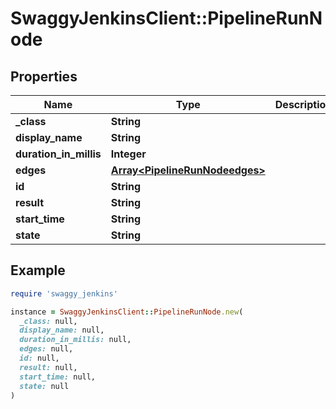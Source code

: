 # SwaggyJenkinsClient::PipelineRunNode

## Properties

| Name | Type | Description | Notes |
| ---- | ---- | ----------- | ----- |
| **_class** | **String** |  | [optional] |
| **display_name** | **String** |  | [optional] |
| **duration_in_millis** | **Integer** |  | [optional] |
| **edges** | [**Array&lt;PipelineRunNodeedges&gt;**](PipelineRunNodeedges.md) |  | [optional] |
| **id** | **String** |  | [optional] |
| **result** | **String** |  | [optional] |
| **start_time** | **String** |  | [optional] |
| **state** | **String** |  | [optional] |

## Example

```ruby
require 'swaggy_jenkins'

instance = SwaggyJenkinsClient::PipelineRunNode.new(
  _class: null,
  display_name: null,
  duration_in_millis: null,
  edges: null,
  id: null,
  result: null,
  start_time: null,
  state: null
)
```

